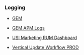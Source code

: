 ### Logging

- [GEM](https://sable-prod-usw2.kb.us-west-2.aws.found.io:9243/app/discover#/?_g=(filters:!(),refreshInterval:(pause:!t,value:0),time:(from:now-7d%2Fd,to:now))&_a=(columns:!(),dataSource:(dataViewId:'32c82d10-080d-11ed-bce0-83ef6bbe7ae8',type:dataView),filters:!(),interval:auto,query:(language:kuery,query:''),sort:!(!('@timestamp',desc))))
- [GEM APM Logs](https://sable-prod-usw2.kb.us-west-2.aws.found.io:9243/app/apm/services/gem-production/overview?comparisonEnabled=true&environment=ENVIRONMENT_ALL&kuery=&latencyAggregationType=avg&offset=1w&rangeFrom=now-7d%2Fd&rangeTo=now&serviceGroup=&transactionType=request)

- [USI Marketing RUM Dashboard](https://rigordataing-prod-usw2.kb.us-west-2.aws.found.io:9243/app/dashboards#/view/d46fdd40-ed33-11ee-91b1-7b5f2609dfbf?_g=(filters%3A!()%2CrefreshInterval%3A(pause%3A!t%2Cvalue%3A180000)%2Ctime%3A(from%3Anow-1w%2Cto%3Anow)))

- [Vertical Update Workflow PROD](https://difywos-prod-usw2.kb.us-west-2.aws.found.io:9243/app/discover#/?_g=(refreshInterval:(pause:!t,value:0),time:(from:now-2d,to:now))&_a=(columns:!(message),filters:!(),index:ed9c6ec0-6901-11ee-ae92-779ec57695c4,interval:auto,query:(language:kuery,query:'log_group:%22%2Faws%2Fvendedlogs%2Fstates%2FWO-SF-VerticalUpdate-SFLogs%22'),sort:!(!('@timestamp',desc))))
